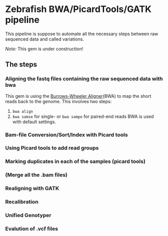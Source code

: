 # Zebrafish BWA/PicardTools/GATK pipeline

This pipeline is suppose to automate all the necessary steps between raw sequenced data and called variations.

*_Note:_* This gem is under construction!

## The steps

### Aligning the fastq files containing the raw sequenced data with bwa

This gem is using the [Burrows-Wheeler Aligner](http://bio-bwa.sourceforge.net/)(BWA) to map the short reads back to the genome. This involves two steps:
1) `bwa align`
2) `bwa samse` for single- or `bwa sampe` for paired-end reads
BWA is used with default settings.

### Bam-file Conversion/Sort/Index with Picard tools

### Using Picard tools to add read groups

### Marking duplicates in each of the samples (picard tools)

### (Merge all the .bam files)

### Realigning with GATK

### Recalibration

### Unified Genotyper

### Evalution of .vcf files


